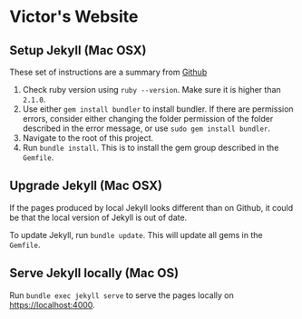# Victor's Website

## Setup Jekyll (Mac OSX)

These set of instructions are a summary from [Github](https://help.github.com/articles/setting-up-your-github-pages-site-locally-with-jekyll/)

1. Check ruby version using `ruby --version`. Make sure it is higher than `2.1.0`.
2. Use either `gem install bundler` to install bundler. If there are permission errors, consider either changing the folder permission of the folder described in the error message, or use `sudo gem install bundler`.
3. Navigate to the root of this project.
4. Run `bundle install`. This is to install the gem group described in the `Gemfile`.

## Upgrade Jekyll (Mac OSX)

If the pages produced by local Jekyll looks different than on Github, it could be that the local version of Jekyll is out of date.

To update Jekyll, run `bundle update`. This will update all gems in the `Gemfile`.

## Serve Jekyll locally (Mac OS)

Run `bundle exec jekyll serve` to serve the pages locally on [https://localhost:4000](https://localhost:4000).
